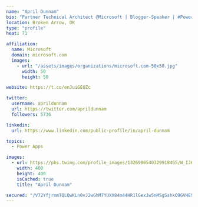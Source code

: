 ```yaml
---
name: "April Dunnam"
bio: "Partner Technical Architect @Microsoft | Blogger-Speaker | #PowerApps, #PowerAutomate, #Office365, #SharePoint | #WIT | #Karaoke Queen"
location: Broken Arrow, OK
type: "profile"
heat: 71

affiliation:
  name: Microsoft
  domain: microsoft.com
  images:
    - url: "/assets/images/organizations/microsoft.com-50x50.jpg"
      width: 50
      height: 50

website: https://t.co/enJuiGEQZc

twitter:
  username: aprildunnam
  url: https://twitter.com/aprildunnam
  followers: 5736

linkedin:
  url: https://www.linkedin.com/public-profile/in/april-dunnam

topics:
  - Power Apps

images:
  - url: https://pbs.twimg.com/profile_images/1326986540329918465/W_IJ6Ih2_400x400.jpg
    width: 400
    height: 400
    isCached: true
    title: "April Dunnam"

secured: "/V72YfjrmmTQLQwKLn0vJ2wGhM7YUXX84m44HR1lGexJw5nMSgSshkO9GVHE9b9k48WpqSlArABn6LmxTWDY0+UXvMqKPR+3dNUC+W9CxR89fvqZVBv4HXlgLbXB5lefg69T6Njz2mJTBd2sieUfgSTne44cBO9eWjhoRgOoDXxXKpUdf3MP8++m9fP0jqJuQ3zxR4DfD1wTAOMjfIqvV2qvbrbSIRtA+HqbvvJ9O8riOvIZYv+jl7eFfUI5NfUjQWBcOCNNUKVgJibCwCaqPeP80JvayHt6BSyKN8TKl83FaAeRolb1d+rd5k257JAXpGOT1W8mGzeK2c99RmWHfmVndZiiFagjqbV8r1AoYTZTZ2t9JiyXRkByiz/e1Qyrqeix8DK1zYxvFM7D2KPU3Ga7eStko1sJ6r08ekGiA0M=;oS4t9MwkAyJnbPmzRiOPCQ=="
---
```


